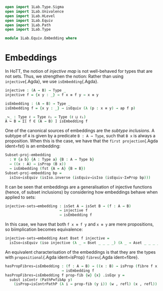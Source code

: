 ```agda
open import 1Lab.Type.Sigma
open import 1Lab.Univalence
open import 1Lab.HLevel
open import 1Lab.Equiv
open import 1Lab.Path
open import 1Lab.Type

module 1Lab.Equiv.Embedding where
```

<!--
```
private variable
  ℓ ℓ₁ : Level
  A B : Type ℓ
  w x : A
```
-->

# Embeddings

In HoTT, the notion of _injective map_ is not well-behaved for types
that are not sets. Thus, we strengthen the notion: Rather than using
`injective`{.Agda}, we use `isEmbedding`{.Agda}.

```agda
injective : (A → B) → Type _
injective f = {x y : _} → f x ≡ f y → x ≡ y

isEmbedding : (A → B) → Type _
isEmbedding f = {x y : _} → isEquiv (λ (p : x ≡ y) → ap f p)

_↪_ : Type ℓ → Type ℓ₁ → Type (ℓ ⊔ ℓ₁)
A ↪ B = Σ[ f ∈ (A → B) ] isEmbedding f
```

One of the canonical sources of embeddings are the _subtype inclusions_.
A subtype of `A` is given by a predicate `B : A → Type`, such that `B x`
is always a proposition.  When this is the case, we have that the `first
projection`{.Agda ident=fst} is an embedding:

```agda
Subset-proj-embedding
  : ∀ {a b} {A : Type a} {B : A → Type b}
  → ((x : A) → isProp (B x))
  → isEmbedding (fst {A = A} {B = B})
Subset-proj-embedding bp =
  isIso→isEquiv (isIso.inverse (isEquiv→isIso (isEquiv-Σ≡Prop bp)))
```

It can be seen that embeddings are a generalisation of injective
functions (hence, of subset inclusions) by considering how embeddings
behave when applied to sets:

```agda
injective-sets→embedding : isSet A → isSet B → (f : A → B)
                         → injective f
                         → isEmbedding f
```

In this case, we have that both `f x ≡ f y` and `x ≡ y` are mere
propositions, so biimplication becomes equivalence:

```agda
injective-sets→embedding Aset Bset f injective =
  isIso→isEquiv (iso injective (λ _ → Bset _ _ _ _) (λ _ → Aset _ _ _ _))
```

An equivalent characterisation of the embeddings is that they are the
types with `propositional`{.Agda ident=isProp} `fibres`{.Agda
ident=fibre}.

<!--
```
private
  fibAp→PathP
    : {f : A → B}
    → (p : f w ≡ f x)
    → (fi : fibre (ap f) p)
    → PathP (λ i → fibre f (p i)) (w , refl) (x , refl)
  fibAp→PathP p (q , r) i = q i , λ j → r j i

  PathP→fibAp
    : {f : A → B}
    → (p : f w ≡ f x)
    → (pp : PathP (λ i → fibre f (p i)) (w , refl) (x , refl))
    → fibre (ap f) p
  PathP→fibAp p pp = (λ i → fst (pp i)) , (λ j i → snd (pp i) j)

PathP≡fibAp
  : {f : A → B}
  → (p : f w ≡ f x)
  → PathP (λ i → fibre f (p i)) (w , refl) (x , refl) ≡ fibre (ap f) p
PathP≡fibAp p
  = Iso→path (PathP→fibAp p , iso (fibAp→PathP p) (λ _ → refl) (λ _ → refl))
```
-->

```agda
hasPropFibres→isEmbedding : (f : A → B) → ((x : B) → isProp (fibre f x))
                          → isEmbedding f
hasPropFibres→isEmbedding f prop-fib {w} {x} .isEqv y =
  subst isContr (PathP≡fibAp y)
    (isProp→isContrPathP (λ i → prop-fib (y i)) (w , refl) (x , refl))
```

